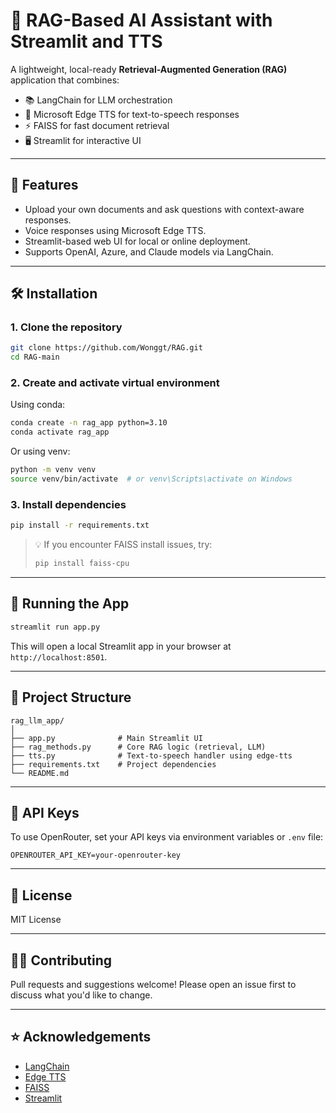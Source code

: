 # 🧠 RAG-Based AI Assistant with Streamlit and TTS

A lightweight, local-ready **Retrieval-Augmented Generation (RAG)** application that combines:
- 📚 LangChain for LLM orchestration
- 🎤 Microsoft Edge TTS for text-to-speech responses
- ⚡ FAISS for fast document retrieval
- 🖥️ Streamlit for interactive UI

---

## 🚀 Features

- Upload your own documents and ask questions with context-aware responses.
- Voice responses using Microsoft Edge TTS.
- Streamlit-based web UI for local or online deployment.
- Supports OpenAI, Azure, and Claude models via LangChain.

---

## 🛠️ Installation

### 1. Clone the repository

```bash
git clone https://github.com/Wonggt/RAG.git
cd RAG-main
```

### 2. Create and activate virtual environment

Using conda:
```bash
conda create -n rag_app python=3.10
conda activate rag_app
```

Or using venv:
```bash
python -m venv venv
source venv/bin/activate  # or venv\Scripts\activate on Windows
```

### 3. Install dependencies

```bash
pip install -r requirements.txt
```

> 💡 If you encounter FAISS install issues, try:
> 
> ```bash
> pip install faiss-cpu
> ```

---

## 🧪 Running the App

```bash
streamlit run app.py
```

This will open a local Streamlit app in your browser at `http://localhost:8501`.

---

## 🧩 Project Structure

```
rag_llm_app/
│
├── app.py              # Main Streamlit UI
├── rag_methods.py      # Core RAG logic (retrieval, LLM)
├── tts.py              # Text-to-speech handler using edge-tts
├── requirements.txt    # Project dependencies
└── README.md
```

---

## 🔐 API Keys

To use OpenRouter, set your API keys via environment variables or `.env` file:

```
OPENROUTER_API_KEY=your-openrouter-key
```

---

## 📄 License

MIT License

---

## 🙋‍♀️ Contributing

Pull requests and suggestions welcome! Please open an issue first to discuss what you'd like to change.

---

## ⭐ Acknowledgements

- [LangChain](https://github.com/langchain-ai/langchain)
- [Edge TTS](https://github.com/rany2/edge-tts)
- [FAISS](https://github.com/facebookresearch/faiss)
- [Streamlit](https://github.com/streamlit/streamlit)
